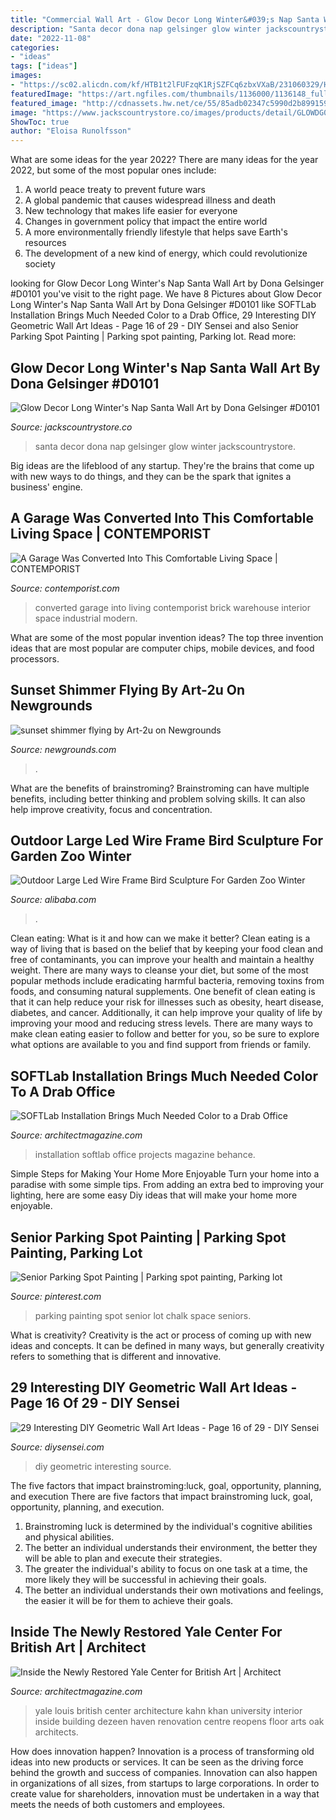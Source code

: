 ```yaml
---
title: "Commercial Wall Art - Glow Decor Long Winter&#039;s Nap Santa Wall Art By Dona Gelsinger #d0101"
description: "Santa decor dona nap gelsinger glow winter jackscountrystore"
date: "2022-11-08"
categories:
- "ideas"
tags: ["ideas"]
images:
- "https://sc02.alicdn.com/kf/HTB1t2lFUFzqK1RjSZFCq6zbxVXaB/231060329/HTB1t2lFUFzqK1RjSZFCq6zbxVXaB.jpg"
featuredImage: "https://art.ngfiles.com/thumbnails/1136000/1136148_full.png?f1578440110"
featured_image: "http://cdnassets.hw.net/ce/55/85adb02347c5990d2b899159ee72/softlab-behance-16.jpg"
image: "https://www.jackscountrystore.co/images/products/detail/GLOWDG0101DAY.jpg"
ShowToc: true
author: "Eloisa Runolfsson"
---
```



What are some ideas for the year 2022?
There are many ideas for the year 2022, but some of the most popular ones include: 
1. A world peace treaty to prevent future wars 
2. A global pandemic that causes widespread illness and death 
3. New technology that makes life easier for everyone 
4. Changes in government policy that impact the entire world 
5. A more environmentally friendly lifestyle that helps save Earth's resources 
6. The development of a new kind of energy, which could revolutionize society 

	

		
looking for Glow Decor Long Winter&#039;s Nap Santa Wall Art by Dona Gelsinger #D0101 you've visit to the right page. We have 8 Pictures about Glow Decor Long Winter&#039;s Nap Santa Wall Art by Dona Gelsinger #D0101 like SOFTLab Installation Brings Much Needed Color to a Drab Office, 29 Interesting DIY Geometric Wall Art Ideas - Page 16 of 29 - DIY Sensei and also Senior Parking Spot Painting | Parking spot painting, Parking lot. Read more:
		
    
## Glow Decor Long Winter&#039;s Nap Santa Wall Art By Dona Gelsinger #D0101

<img loading=lazy src="https://www.jackscountrystore.co/images/products/detail/GLOWDG0101DAY.jpg" onerror="this.onerror=null;this.src='https://tse3.mm.bing.net/th?id=OIP.z5-GVmhJzkDrmphdI2a3jwHaLH&amp;pid=15.1';" alt="Glow Decor Long Winter&#039;s Nap Santa Wall Art by Dona Gelsinger #D0101">

_Source: jackscountrystore.co_

>santa decor dona nap gelsinger glow winter jackscountrystore. 

	

Big ideas are the lifeblood of any startup. They're the brains that come up with new ways to do things, and they can be the spark that ignites a business' engine.

    
## A Garage Was Converted Into This Comfortable Living Space | CONTEMPORIST

<img loading=lazy src="http://www.contemporist.com/wp-content/uploads/2017/04/converted-brick-warehouse-modern-industrial-interior-120417-116-05.jpg" onerror="this.onerror=null;this.src='https://tse3.mm.bing.net/th?id=OIP.lslCi5WmnWm2_x_fMfn5BAHaD4&amp;pid=15.1';" alt="A Garage Was Converted Into This Comfortable Living Space | CONTEMPORIST">

_Source: contemporist.com_

>converted garage into living contemporist brick warehouse interior space industrial modern. 

	

What are some of the most popular invention ideas?
The top three invention ideas that are most popular are computer chips, mobile devices, and food processors.

    
## Sunset Shimmer Flying By Art-2u On Newgrounds

<img loading=lazy src="https://art.ngfiles.com/thumbnails/1136000/1136148_full.png?f1578440110" onerror="this.onerror=null;this.src='https://tse1.mm.bing.net/th?id=OIP.Tn1DIVNdZsMWWFQ3a0cmhgAAAA&amp;pid=15.1';" alt="sunset shimmer flying by Art-2u on Newgrounds">

_Source: newgrounds.com_

>. 

	

What are the benefits of brainstroming?
Brainstroming can have multiple benefits, including better thinking and problem solving skills. It can also help improve creativity, focus and concentration.

    
## Outdoor Large Led Wire Frame Bird Sculpture For Garden Zoo Winter

<img loading=lazy src="https://sc02.alicdn.com/kf/HTB1t2lFUFzqK1RjSZFCq6zbxVXaB/231060329/HTB1t2lFUFzqK1RjSZFCq6zbxVXaB.jpg" onerror="this.onerror=null;this.src='https://tse3.mm.bing.net/th?id=OIP.VCsgr6uHiwzbP9C3-yu1bgHaHa&amp;pid=15.1';" alt="Outdoor Large Led Wire Frame Bird Sculpture For Garden Zoo Winter">

_Source: alibaba.com_

>. 

	

Clean eating: What is it and how can we make it better?
Clean eating is a way of living that is based on the belief that by keeping your food clean and free of contaminants, you can improve your health and maintain a healthy weight. There are many ways to cleanse your diet, but some of the most popular methods include eradicating harmful bacteria, removing toxins from foods, and consuming natural supplements.
One benefit of clean eating is that it can help reduce your risk for illnesses such as obesity, heart disease, diabetes, and cancer. Additionally, it can help improve your quality of life by improving your mood and reducing stress levels. There are many ways to make clean eating easier to follow and better for you, so be sure to explore what options are available to you and find support from friends or family.

    
## SOFTLab Installation Brings Much Needed Color To A Drab Office

<img loading=lazy src="http://cdnassets.hw.net/ce/55/85adb02347c5990d2b899159ee72/softlab-behance-16.jpg" onerror="this.onerror=null;this.src='https://tse2.mm.bing.net/th?id=OIP.BElg2t5FO7jiwHaYlCwbuQHaE8&amp;pid=15.1';" alt="SOFTLab Installation Brings Much Needed Color to a Drab Office">

_Source: architectmagazine.com_

>installation softlab office projects magazine behance. 

	

Simple Steps for Making Your Home More Enjoyable
Turn your home into a paradise with some simple tips. From adding an extra bed to improving your lighting, here are some easy Diy ideas that will make your home more enjoyable.

    
## Senior Parking Spot Painting | Parking Spot Painting, Parking Lot

<img loading=lazy src="https://i.pinimg.com/736x/ac/a2/c1/aca2c1fe88f4c67b846a78c7e7650bc7.jpg" onerror="this.onerror=null;this.src='https://tse4.mm.bing.net/th?id=OIP.g1PJJ0jNpzZKdEdCRwucFQHaJ3&amp;pid=15.1';" alt="Senior Parking Spot Painting | Parking spot painting, Parking lot">

_Source: pinterest.com_

>parking painting spot senior lot chalk space seniors. 

	

What is creativity?
Creativity is the act or process of coming up with new ideas and concepts. It can be defined in many ways, but generally creativity refers to something that is different and innovative.

    
## 29 Interesting DIY Geometric Wall Art Ideas - Page 16 Of 29 - DIY Sensei

<img loading=lazy src="https://diysensei.com/wp-content/uploads/2018/07/16-DIY-Geometric-Wall-Art.jpg" onerror="this.onerror=null;this.src='https://tse2.mm.bing.net/th?id=OIP.wNJ5CM7Zpw0loGHnLDmcVAHaLG&amp;pid=15.1';" alt="29 Interesting DIY Geometric Wall Art Ideas - Page 16 of 29 - DIY Sensei">

_Source: diysensei.com_

>diy geometric interesting source. 

	

The five factors that impact brainstroming:luck, goal, opportunity, planning, and execution
There are five factors that impact brainstroming luck, goal, opportunity, planning, and execution. 
1. Brainstroming luck is determined by the individual's cognitive abilities and physical abilities. 
2. The better an individual understands their environment, the better they will be able to plan and execute their strategies. 
3. The greater the individual's ability to focus on one task at a time, the more likely they will be successful in achieving their goals. 
4. The better an individual understands their own motivations and feelings, the easier it will be for them to achieve their goals. 

    
## Inside The Newly Restored Yale Center For British Art | Architect

<img loading=lazy src="https://cdnassets.hw.net/8d/79/fa28157e43b09b904f9bfd43fba6/long-gallery-4-caspole.jpg" onerror="this.onerror=null;this.src='https://tse2.mm.bing.net/th?id=OIP.ZRGdUzO4kO8b8AraIfxlpAHaE6&amp;pid=15.1';" alt="Inside the Newly Restored Yale Center for British Art | Architect">

_Source: architectmagazine.com_

>yale louis british center architecture kahn khan university interior inside building dezeen haven renovation centre reopens floor arts oak architects. 

	

How does innovation happen?
Innovation is a process of transforming old ideas into new products or services. It can be seen as the driving force behind the growth and success of companies. Innovation can also happen in organizations of all sizes, from startups to large corporations. In order to create value for shareholders, innovation must be undertaken in a way that meets the needs of both customers and employees.

